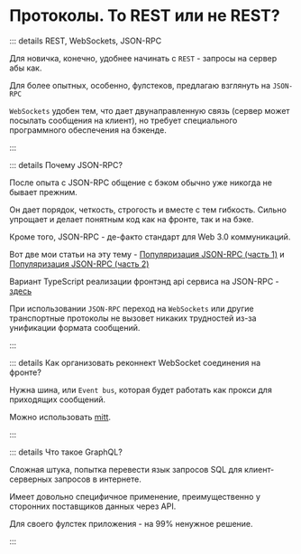 # Протоколы. To REST или не REST?

::: details REST, WebSockets, JSON-RPC

Для новичка, конечно, удобнее начинать с `REST` - запросы на сервер абы как.

Для более опытных, особенно, фулстеков, предлагаю взглянуть на `JSON-RPC`

`WebSockets` удобен тем, что дает двунаправленную связь (сервер может посылать сообщения на клиент), но требует специального программного обеспечения на бэкенде.

:::

::: details Почему JSON-RPC?

После опыта с JSON-RPC общение с бэком обычно уже никогда не бывает прежним.

Он дает порядок, четкость, строгость и вместе с тем гибкость. Сильно упрощает и делает понятным код как на фронте, так и на бэке.

Кроме того, JSON-RPC - де-факто стандарт для Web 3.0 коммуникаций.

Вот две мои статьи на эту тему - [Популяризация JSON-RPC (часть 1)](https://habr.com/ru/articles/709362/) и [Популяризация JSON-RPC (часть 2)](https://habr.com/ru/articles/710652/)

Вариант TypeScript реализации фронтэнд api сервиса на JSON-RPC - [здесь](https://github.com/vuesence/vue-webapp/blob/main/src/services/api/jsonrpc.ts)

При использовании `JSON-RPC` переход на `WebSockets` или другие транспортные протоколы не вызовет никаких трудностей из-за унификации формата сообщений.

:::

::: details Как организовать реконнект WebSocket соединения на фронте?

Нужна шина, или `Еvent bus`, которая будет работать как прокси для приходящих сообщений.

Можно использовать [mitt](https://github.com/developit/mitt).

:::

::: details Что такое GraphQL?

Сложная штука, попытка перевести язык запросов SQL для клиент-серверных запросов в интернете.

Имеет довольно специфичное применение, преимущественно у сторонних поставщиков данных через API.

Для своего фулстек приложения - на 99% ненужное решение.

:::
